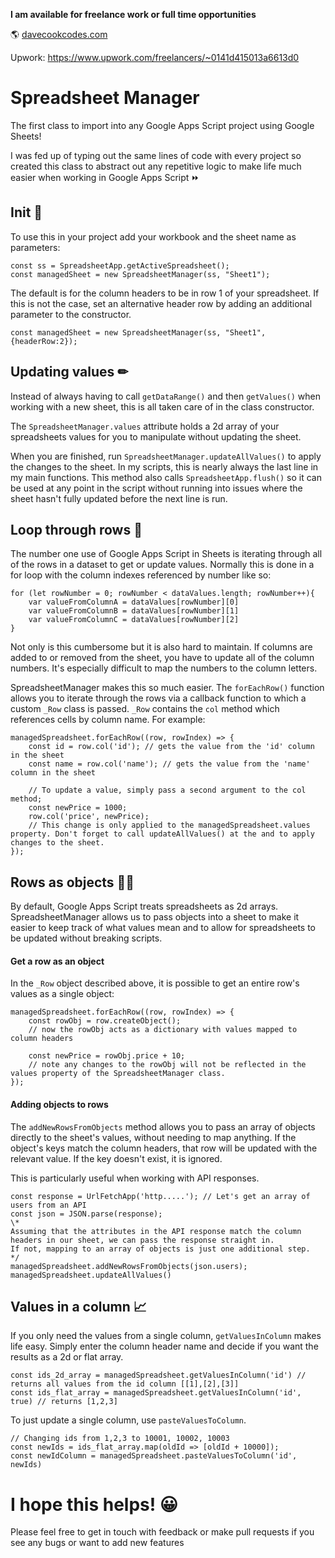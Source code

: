 **I am available for freelance work or full time opportunities**

🌎 [davecookcodes.com](https://davecookcodes.com)

Upwork: https://www.upwork.com/freelancers/~0141d415013a6613d0

# Spreadsheet Manager

The first class to import into any Google Apps Script project using Google Sheets!

I was fed up of typing out the same lines of code with every project so created this class to abstract out any repetitive logic to make life much easier when working in Google Apps Script ⏩

## Init 🚀

To use this in your project add your workbook and the sheet name as parameters:

    const ss = SpreadsheetApp.getActiveSpreadsheet();
    const managedSheet = new SpreadsheetManager(ss, "Sheet1");

The default is for the column headers to be in row 1 of your spreadsheet. If this is not the case, set an alternative header row by adding an additional parameter to the constructor.

    const managedSheet = new SpreadsheetManager(ss, "Sheet1", {headerRow:2});
    
## Updating values ✏
    
Instead of always having to call `getDataRange()` and then `getValues()` when working with a new sheet, this is all taken care of in the class constructor.

The `SpreadsheetManager.values` attribute holds a 2d array of your spreadsheets values for you to manipulate without updating the sheet.

When you are finished, run `SpreadsheetManager.updateAllValues()` to apply the changes to the sheet. In my scripts, this is nearly always the last line in my main functions. This method also calls `SpreadsheetApp.flush()` so it can be used at any point in the script without running into issues where the sheet hasn't fully updated before the next line is run.

## Loop through rows 🔁

The number one use of Google Apps Script in Sheets is iterating through all of the rows in a dataset to get or update values. Normally this is done in a for loop with the column indexes referenced by number like so:

    for (let rowNumber = 0; rowNumber < dataValues.length; rowNumber++){
        var valueFromColumnA = dataValues[rowNumber][0]
        var valueFromColumnB = dataValues[rowNumber][1]
        var valueFromColumnC = dataValues[rowNumber][2]
    }
    
 Not only is this cumbersome but it is also hard to maintain. If columns are added to or removed from the sheet, you have to update all of the column numbers. It's especially difficult to map the numbers to the column letters.
 
SpreadsheetManager makes this so much easier. The `forEachRow()` function allows you to iterate through the rows via a callback function to which a custom `_Row` class is passed. `_Row` contains the `col` method which references cells by column name. For example:

    managedSpreadsheet.forEachRow((row, rowIndex) => {
        const id = row.col('id'); // gets the value from the 'id' column in the sheet
        const name = row.col('name'); // gets the value from the 'name' column in the sheet
        
        // To update a value, simply pass a second argument to the col method;
        const newPrice = 1000;
        row.col('price', newPrice);
        // This change is only applied to the managedSpreadsheet.values property. Don't forget to call updateAllValues() at the and to apply changes to the sheet.
    });
    
## Rows as objects 👩‍💻

By default, Google Apps Script treats spreadsheets as 2d arrays. SpreadsheetManager allows us to pass objects into a sheet to make it easier to keep track of what values mean and to allow for spreadsheets to be updated without breaking scripts.

#### Get a row as an object

In the `_Row` object described above, it is possible to get an entire row's values as a single object:

    managedSpreadsheet.forEachRow((row, rowIndex) => {
        const rowObj = row.createObject();
        // now the rowObj acts as a dictionary with values mapped to column headers
        
        const newPrice = rowObj.price + 10;
        // note any changes to the rowObj will not be reflected in the values property of the SpreadsheetManager class.
    });
    
####  Adding objects to rows

The `addNewRowsFromObjects` method allows you to pass an array of objects directly to the sheet's values, without needing to map anything. If the object's keys match the column headers, that row will be updated with the relevant value. If the key doesn't exist, it is ignored.

This is particularly useful when working with API responses.

    const response = UrlFetchApp('http.....'); // Let's get an array of users from an API
    const json = JSON.parse(response);
    \*
    Assuming that the attributes in the API response match the column headers in our sheet, we can pass the response straight in.
    If not, mapping to an array of objects is just one additional step.
    */
    managedSpreadsheet.addNewRowsFromObjects(json.users);
    managedSpreadsheet.updateAllValues()
    
## Values in a column 📈

If you only need the values from a single column, `getValuesInColumn` makes life easy. Simply enter the column header name and decide if you want the results as a 2d or flat array.
    
    const ids_2d_array = managedSpreadsheet.getValuesInColumn('id') // returns all values from the id column [[1],[2],[3]] 
    const ids_flat_array = managedSpreadsheet.getValuesInColumn('id', true) // returns [1,2,3] 
    
To just update a single column, use `pasteValuesToColumn`.
    
    // Changing ids from 1,2,3 to 10001, 10002, 10003
    const newIds = ids_flat_array.map(oldId => [oldId + 10000]);
    const newIdColumn = managedSpreadsheet.pasteValuesToColumn('id', newIds)
    
# I hope this helps! 😀

Please feel free to get in touch with feedback or make pull requests if you see any bugs or want to add new features
    
